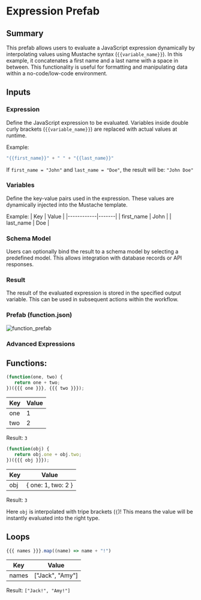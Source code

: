 # Expression Prefab

## Summary
This prefab allows users to evaluate a JavaScript expression dynamically by interpolating values using Mustache syntax (`{{variable_name}}`). In this example, it concatenates a first name and a last name with a space in between. This functionality is useful for formatting and manipulating data within a no-code/low-code environment.  

## Inputs

### Expression
Define the JavaScript expression to be evaluated. Variables inside double curly brackets (`{{variable_name}}`) are replaced with actual values at runtime.  

Example:  
```javascript
"{{first_name}}" + " " + "{{last_name}}"
```

If `first_name = "John"` and `last_name = "Doe"`, the result will be: `"John Doe"`

### Variables
Define the key-value pairs used in the expression. These values are dynamically injected into the Mustache template.

Example:
| Key        | Value |
|------------|-------|
| first_name | John  |
| last_name  | Doe   |

### Schema Model

Users can optionally bind the result to a schema model by selecting a predefined model. This allows integration with database records or API responses.

### Result

The result of the evaluated expression is stored in the specified output variable. This can be used in subsequent actions within the workflow.

### Prefab (function.json)
![function_prefab](https://github.com/user-attachments/assets/f4f1189d-99e2-4563-840d-9d53762b7d46)

### Advanced Expressions

## Functions:

```javascript
(function(one, two) {
   return one + two;
})({{{ one }}}, {{{ two }}});
```
| Key | Value |
|-----|-------|
| one | 1     |
| two | 2     |

Result: `3`


```javascript
(function(obj) {
   return obj.one + obj.two;
})({{{ obj }}});
```

| Key | Value              |
|-----|--------------------|
| obj | { one: 1, two: 2 } |

Result: `3`

Here `obj` is interpolated with tripe brackets (`{`)! This means the value will be instantly evaluated into the right type.

## Loops

```javascript
{{{ names }}}.map((name) => name + "!")
```

| Key   | Value              |
|-------|--------------------|
| names | ["Jack", "Amy"]    |

Result: `["Jack!", "Amy!"]`
